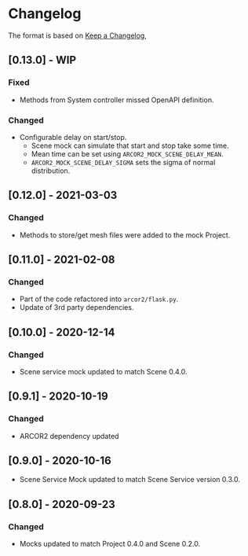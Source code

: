 # Changelog

The format is based on [Keep a Changelog](https://keepachangelog.com/en/1.0.0/),

## [0.13.0] - WIP

### Fixed
- Methods from System controller missed OpenAPI definition.

### Changed
- Configurable delay on start/stop.
  - Scene mock can simulate that start and stop take some time.
  - Mean time can be set using `ARCOR2_MOCK_SCENE_DELAY_MEAN`.
  - `ARCOR2_MOCK_SCENE_DELAY_SIGMA` sets the sigma of normal distribution.

## [0.12.0] - 2021-03-03

### Changed
- Methods to store/get mesh files were added to the mock Project.

## [0.11.0] - 2021-02-08

### Changed
- Part of the code refactored into `arcor2/flask.py`.
- Update of 3rd party dependencies.

## [0.10.0] - 2020-12-14

### Changed
- Scene service mock updated to match Scene 0.4.0.

## [0.9.1] - 2020-10-19

### Changed
- ARCOR2 dependency updated

## [0.9.0] - 2020-10-16
- Scene Service Mock updated to match Scene Service version 0.3.0. 

## [0.8.0] - 2020-09-23
### Changed
- Mocks updated to match Project 0.4.0 and Scene 0.2.0.